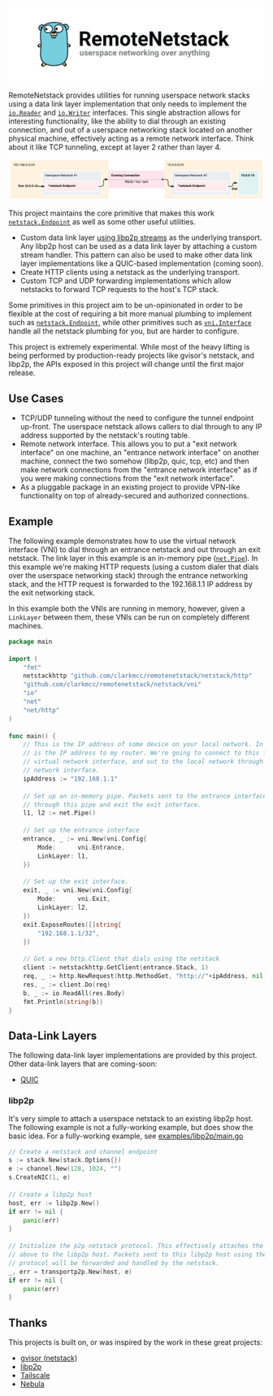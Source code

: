 ![](./assets/banner.png)

RemoteNetstack provides utilities for running userspace network stacks using a data link layer implementation that only needs to implement the [`io.Reader`](https://pkg.go.dev/io#Reader) and [`io.Writer`](https://pkg.go.dev/io#Writer) interfaces. This single abstraction allows for interesting functionality, like the ability to dial through an existing connection, and out of a userspace networking stack located on another physical machine, effectively acting as a remote network interface. Think about it like TCP tunneling, except at layer 2 rather than layer 4.

![](./assets/architecture-1.png)

This project maintains the core primitive that makes this work [`netstack.Endpoint`](./netstack/endpoint.go) as well as some other useful utilities.
* Custom data link layer [using libp2p streams](#libp2p) as the underlying transport. Any libp2p host can be used as a data link layer by attaching a custom stream handler. This pattern can also be used to make other data link layer implementations like a QUIC-based implementation (coming soon).
* Create HTTP clients using a netstack as the underlying transport.
* Custom TCP and UDP forwarding implementations which allow netstacks to forward TCP requests to the host's TCP stack.

Some primitives in this project aim to be un-opinionated in order to be flexible at the cost of requiring a bit more manual plumbing to implement such as [`netstack.Endpoint`](./netstack/endpoint.go), while other primitives such as [`vni.Interface`](./netstack/vni/vni.go) handle all the netstack plumbing for you, but are harder to configure.

This project is extremely experimental. While most of the heavy lifting is being performed by production-ready projects like gvisor's netstack, and libp2p, the APIs exposed in this project will change until the first major release.

## Use Cases
* TCP/UDP tunneling without the need to configure the tunnel endpoint up-front. The userspace netstack allows callers to dial through to any IP address supported by the netstack's routing table.
* Remote network interface. This allows you to put a "exit network interface" on one machine, an "entrance network interface" on another machine, connect the two somehow (libp2p, quic, tcp, etc) and then make network connections from the "entrance network interface" as if you were making connections from the "exit network interface".
* As a pluggable package in an existing project to provide VPN-like functionality on top of already-secured and authorized connections.

## Example
The following example demonstrates how to use the virtual network interface (VNI) to dial through an entrance netstack and out through an exit netstack. The link layer in this example is an in-memory pipe ([`net.Pipe`](https://pkg.go.dev/net#Pipe)). In this example we're making HTTP requests (using a custom dialer that dials over the userspace networking stack) through the entrance networking stack, and the HTTP request is forwarded to the 192.168.1.1 IP address by the exit networking stack.

In this example both the VNIs are running in memory, however, given a `LinkLayer` between them, these VNIs can be run on completely different machines.

```go
package main

import (
	"fmt"
	netstackhttp "github.com/clarkmcc/remotenetstack/netstack/http"
	"github.com/clarkmcc/remotenetstack/netstack/vni"
	"io"
	"net"
	"net/http"
)

func main() {
	// This is the IP address of some device on your local network. In this case, this
	// is the IP address to my router. We're going to connect to this from the entrance
	// virtual network interface, and out to the local network through the second virtual 
	// network interface.
	ipAddress := "192.168.1.1"

	// Set up an in-memory pipe. Packets sent to the entrance interface will flow
	// through this pipe and exit the exit interface.
	l1, l2 := net.Pipe()

	// Set up the entrance interface
	entrance, _ := vni.New(vni.Config{
		Mode:      vni.Entrance,
		LinkLayer: l1,
	})

	// Set up the exit interface.
	exit, _ := vni.New(vni.Config{
		Mode:      vni.Exit,
		LinkLayer: l2,
	})
	exit.ExposeRoutes([]string{
		"192.168.1.1/32",
	})

	// Get a new http.Client that dials using the netstack
	client := netstackhttp.GetClient(entrance.Stack, 1)
	req, _ := http.NewRequest(http.MethodGet, "http://"+ipAddress, nil)
	res, _ := client.Do(req)
	b, _ := io.ReadAll(res.Body)
	fmt.Println(string(b))
}

```

## Data-Link Layers
The following data-link layer implementations are provided by this project. Other data-link layers that are coming-soon:
* [QUIC](https://github.com/lucas-clemente/quic-go)

### libp2p
It's very simple to attach a userspace netstack to an existing libp2p host. The following example is not a fully-working example, but does show the basic idea. For a fully-working example, see [examples/libp2p/main.go](./examples/libp2p/main.go)

```go
// Create a netstack and channel endpoint
s := stack.New(stack.Options{})
e := channel.New(128, 1024, "")
s.CreateNIC(1, e)

// Create a libp2p host
host, err := libp2p.New()
if err != nil {
    panic(err)
}

// Initialize the p2p netstack protocol. This effectively attaches the netstack 
// above to the libp2p host. Packets sent to this libp2p host using the appropriate 
// protocol will be forwarded and handled by the netstack.
_, err = transportp2p.New(host, e)
if err != nil {
    panic(err)
}
```

## Thanks
This projects is built on, or was inspired by the work in these great projects:
* [gvisor (netstack)](https://gvisor.dev/)
* [libp2p](https://libp2p.io/)
* [Tailscale](https://github.com/tailscale/tailscale)
* [Nebula](https://github.com/slackhq/nebula)
